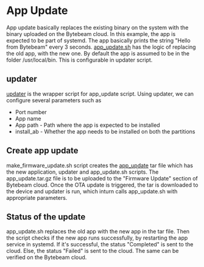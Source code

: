 # App Update

App update basically replaces the existing binary on the system with the
binary uploaded on the Bytebeam cloud. In this example, the app is expected to be part of systemd. 
The app basically prints the string "Hello from Bytebeam" every 3 seconds.
[app_update.sh](app_update.sh) has the logic of replacing the old app, with the new one.
By default the app is assumed to be in the folder /usr/local/bin. This is configurable in updater script.

## updater
[updater](updater) is the wrapper script for app_update script. Using updater, 
we can configure several parameters such as
* Port number
* App name
* App path - Path where the app is expected to be installed
* install_ab - Whether the app needs to be installed on both the partitions

## Create app update
make_firmware_update.sh script creates the [app_update](app_update.tar.gz) tar file
which has the new application, updater and app_update.sh scripts. The app_update.tar.gz 
file is to be uploaded to the "Firmware Update" section of Bytebeam cloud. Once the OTA
update is triggered, the tar is downloaded to the device and updater is run, which
inturn calls app_update.sh with appropriate parameters. 

## Status of the update
app_update.sh replaces the old app with the new app in the tar file. Then the script checks if the 
new app runs successfully, by restarting the app service in systemd. If it's successful, the status "Completed" is sent 
to the cloud. Else, the status "Failed" is sent to the cloud. The same can be verified on the Bytebeam cloud.

